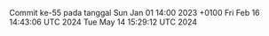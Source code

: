 Commit ke-55 pada tanggal Sun Jan 01 14:00 2023 +0100
Fri Feb 16 14:43:06 UTC 2024
Tue May 14 15:29:12 UTC 2024
